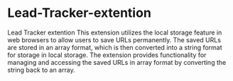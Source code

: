 # Lead-Tracker-extention
Lead Tracker extention
This extension utilizes the local storage feature in web browsers to allow users to save URLs permanently. The saved URLs are stored in an array format, which is then converted into a string format for storage in local storage. The extension provides functionality for managing and accessing the saved URLs in array format by converting the string back to an array.
